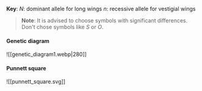 **Key**:
$N$: dominant allele for long wings
$n$: recessive allele for vestigial wings

> **Note**:
> It is advised to choose symbols with significant differences.
> Don't chose symbols like $S$ or $O$.

#### Genetic diagram
![[genetic_diagram1.webp|280]]

#### Punnett square
![[punnett_square.svg]]
